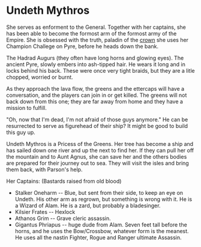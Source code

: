 # Undeth Mythros

She serves as enforment to the General. Together with her captains, she has been able to become the formost arm of the formost army of the Empire. She is obsessed with the truth, paladin of the [crown](http://dnd5e.wikidot.com/paladin:crown) she uses her Champion Challege on Pyre, before he heads down the bank.

The Hadrad Augurs (they often have long horns and glowing eyes). The ancient Pyre, slowly embers into ash-tipped hair. He wears it long and in locks behind his back. These were once very tight braids, but they are a litle chopped, worried or burnt.

As they approach the lava flow, the greens and the ettercaps will have a conversation, and the players can join in or get killed. The greens will not back down from this one; they are far away from home and they have a mission to fulfill.

"Oh, now that I'm dead, I'm not afraid of those guys anymore." He can be resurrected to serve as figurehead of their ship? It might be good to build this guy up. 

Undeth Mythros is a Pricess of the Greens. Her tree has become a ship and has sailed down one river and up the next to find her. If they can pull her off the mountain and to Aunt Agnus, she can save her and the others bodies are prepared for their journey out to sea. They will visit the isles and bring them back, with Parson's help.

Her Captains: (Bastards raised from old blood)
 - Stalker Oneharm -- Blue, but sent from their side, to keep an eye on Undeth.  His other arm as regrown, but something is wrong with it. He is a Wizard of Alam. He is a zard, but probably a bladesinger.
 - Kilsier Frates -- Hexlock
 - Athanos Grim -- Grave cleric assassin.
 - Gigantus Phriapus -- huge dude from Alam. Seven feet tall before the horns, and he uses the Bow/Crossbow, whatever form is the meanest. He uses all the nastin Fighter, Rogue and Ranger ultimate Assassin.